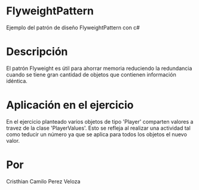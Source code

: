 # FlyweightPattern
Ejemplo del patrón de diseño FlyweightPattern con c#

# Descripción
El patrón Flyweight es útil para ahorrar memoria reduciendo la redundancia cuando se tiene gran cantidad de objetos que contienen información idéntica.

# Aplicación en el ejercicio
En el ejercicio planteado varios objetos de tipo 'Player' comparten valores a travez de la clase 'PlayerValues'. Esto se refleja al realizar una actividad tal como teducir un número ya que se aplica para todos los objetos el nuevo valor. 

# Por
Cristhian Camilo Perez Veloza

